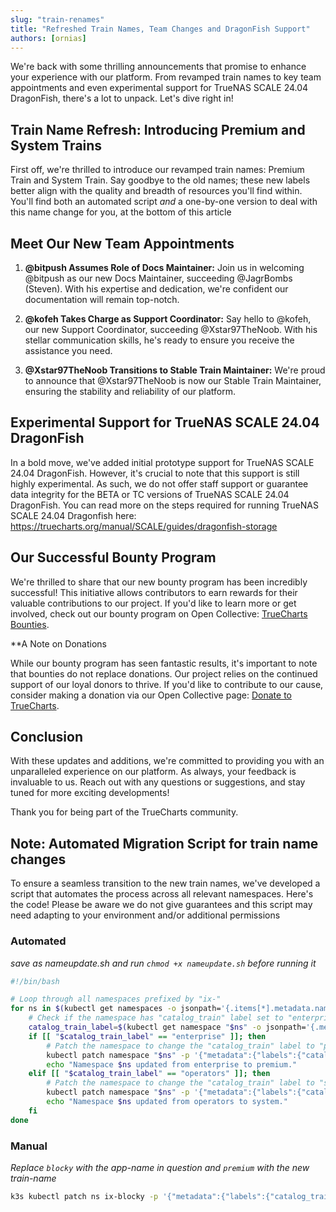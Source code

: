 ```yaml
---
slug: "train-renames"
title: "Refreshed Train Names, Team Changes and DragonFish Support"
authors: [ornias]
---
```


We're back with some thrilling announcements that promise to enhance your experience with our platform. From revamped train names to key team appointments and even experimental support for TrueNAS SCALE 24.04 DragonFish, there's a lot to unpack. Let's dive right in!

## Train Name Refresh: Introducing Premium and System Trains

First off, we're thrilled to introduce our revamped train names: Premium Train and System Train. Say goodbye to the old names; these new labels better align with the quality and breadth of resources you'll find within.
You'll find both an automated script *and* a one-by-one version to deal with this name change for you, at the bottom of this article


## Meet Our New Team Appointments

1. **@bitpush Assumes Role of Docs Maintainer:**
   Join us in welcoming @bitpush as our new Docs Maintainer, succeeding @JagrBombs (Steven). With his expertise and dedication, we're confident our documentation will remain top-notch.

2. **@kofeh Takes Charge as Support Coordinator:**
   Say hello to @kofeh, our new Support Coordinator, succeeding @Xstar97TheNoob. With his stellar communication skills, he's ready to ensure you receive the assistance you need.

3. **@Xstar97TheNoob Transitions to Stable Train Maintainer:**
   We're proud to announce that @Xstar97TheNoob is now our Stable Train Maintainer, ensuring the stability and reliability of our platform.

## Experimental Support for TrueNAS SCALE 24.04 DragonFish

In a bold move, we've added initial prototype support for TrueNAS SCALE 24.04 DragonFish. However, it's crucial to note that this support is still highly experimental. As such, we do not offer staff support or guarantee data integrity for the BETA or TC versions of TrueNAS SCALE 24.04 DragonFish.
You can read more on the steps required for running TrueNAS SCALE 24.04 Dragonfish here: https://truecharts.org/manual/SCALE/guides/dragonfish-storage

## Our Successful Bounty Program

We're thrilled to share that our new bounty program has been incredibly successful! This initiative allows contributors to earn rewards for their valuable contributions to our project. If you'd like to learn more or get involved, check out our bounty program on Open Collective: [TrueCharts Bounties](https://opencollective.com/truecharts-bounties).

**A Note on Donations

While our bounty program has seen fantastic results, it's important to note that bounties do not replace donations. Our project relies on the continued support of our loyal donors to thrive. If you'd like to contribute to our cause, consider making a donation via our Open Collective page: [Donate to TrueCharts](https://opencollective.com/truecharts).

## Conclusion
With these updates and additions, we're committed to providing you with an unparalleled experience on our platform. As always, your feedback is invaluable to us. Reach out with any questions or suggestions, and stay tuned for more exciting developments!

Thank you for being part of the TrueCharts community.


## Note: Automated Migration Script for train name changes

To ensure a seamless transition to the new train names, we've developed a script that automates the process across all relevant namespaces. Here's the code!
Please be aware we do not give guarantees and this script may need adapting to your environment and/or additional permissions

### Automated

*save as nameupdate.sh and run `chmod +x nameupdate.sh` before running it*

```bash
#!/bin/bash

# Loop through all namespaces prefixed by "ix-"
for ns in $(kubectl get namespaces -o jsonpath='{.items[*].metadata.name}' | grep '^ix-'); do
    # Check if the namespace has "catalog_train" label set to "enterprise" or "operators"
    catalog_train_label=$(kubectl get namespace "$ns" -o jsonpath='{.metadata.labels.catalog_train}')
    if [[ "$catalog_train_label" == "enterprise" ]]; then
        # Patch the namespace to change the "catalog_train" label to "premium"
        kubectl patch namespace "$ns" -p '{"metadata":{"labels":{"catalog_train":"premium"}}}'
        echo "Namespace $ns updated from enterprise to premium."
    elif [[ "$catalog_train_label" == "operators" ]]; then
        # Patch the namespace to change the "catalog_train" label to "system"
        kubectl patch namespace "$ns" -p '{"metadata":{"labels":{"catalog_train":"system"}}}'
        echo "Namespace $ns updated from operators to system."
    fi
done

```

### Manual

*Replace `blocky` with the app-name in question and `premium` with the new train-name*

```bash
k3s kubectl patch ns ix-blocky -p '{"metadata":{"labels":{"catalog_train":"premium"}}}'
```

